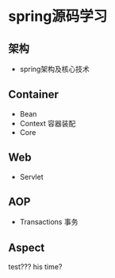 # spring源码学习

## 架构

- spring架构及核心技术


## Container

- Bean 
- Context 容器装配
- Core 

## Web

- Servlet

## AOP

- Transactions 事务

## Aspect

test??? his time?









